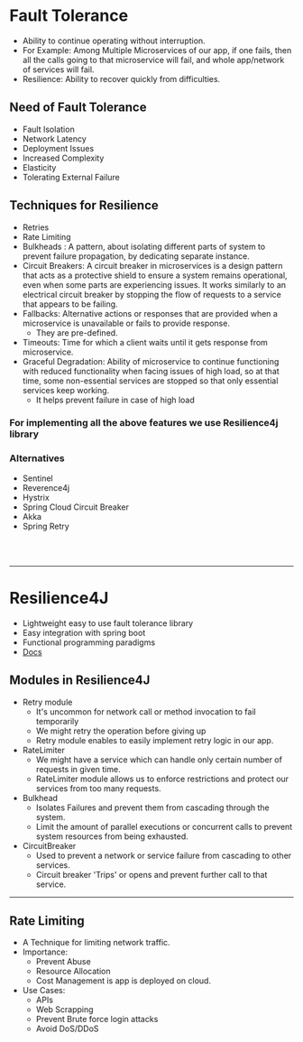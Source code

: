 # Fault Tolerance
- Ability to continue operating without interruption.
- For Example: 
    Among Multiple Microservices of our app, if one fails, then all the calls going to that microservice will fail, and whole app/network of services will fail.
- Resilience: Ability to recover quickly from difficulties.

## Need of Fault Tolerance
- Fault Isolation
- Network Latency
- Deployment Issues
- Increased Complexity
- Elasticity
- Tolerating External Failure

## Techniques for Resilience
- Retries
- Rate Limiting
- Bulkheads : A pattern, about isolating different parts of system to prevent failure propagation, by dedicating separate instance.
- Circuit Breakers: A circuit breaker in microservices is a design pattern that acts as a protective shield to ensure a system remains operational, even when some parts are experiencing issues. It works similarly to an electrical circuit breaker by stopping the flow of requests to a service that appears to be failing.
- Fallbacks: Alternative actions or responses that are provided when a microservice is unavailable or fails to provide response.
    - They are pre-defined.
- Timeouts: Time for which a client waits until it gets response from microservice.
- Graceful Degradation: Ability of microservice to continue functioning with reduced functionality when facing issues of high load, so at that time, some non-essential services are stopped so that only essential services keep working.
    - It helps prevent failure in case of high load 

### For implementing all the above features we use Resilience4j library
### Alternatives
- Sentinel
- Reverence4j
- Hystrix
- Spring Cloud Circuit Breaker
- Akka
- Spring Retry

<br><br>

---

# Resilience4J
- Lightweight easy to use fault tolerance library
- Easy integration with spring boot
- Functional programming paradigms
- [Docs](https://resilience4j.readme.io/docs/getting-started)


## Modules in Resilience4J
- Retry module
    - It's uncommon for network call or method invocation to fail temporarily
    - We might retry the operation before giving up
    - Retry module enables to easily implement retry logic in our app.
- RateLimiter
    - We might have a service which can handle only certain number of requests in given time.
    - RateLimiter module allows us to enforce restrictions and protect our services from too many requests.
- Bulkhead
    - Isolates Failures and prevent them from cascading through the system.
    - Limit the amount of parallel executions or concurrent calls to prevent system resources from being exhausted.
- CircuitBreaker
    - Used to prevent a network or service failure from cascading to other services.
    - Circuit breaker 'Trips' or opens and prevent further call to that service.

---
## Rate Limiting
- A Technique for limiting network traffic.
- Importance:
    - Prevent Abuse
    - Resource Allocation
    - Cost Management is app is deployed on cloud.
- Use Cases:
    - APIs
    - Web Scrapping
    - Prevent Brute force login attacks
    - Avoid DoS/DDoS

